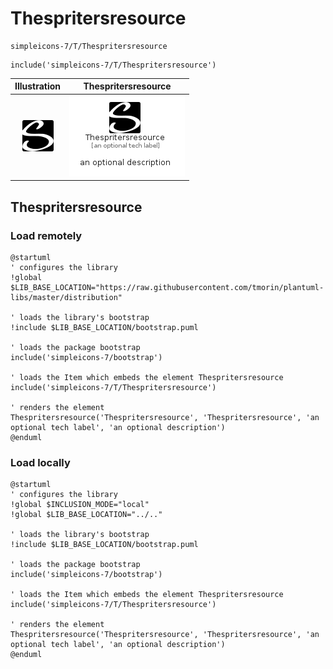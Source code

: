 # Thespritersresource


```text
simpleicons-7/T/Thespritersresource
```

```text
include('simpleicons-7/T/Thespritersresource')
```



| Illustration | Thespritersresource |
| :---: | :---: |
| ![illustration for Illustration](../../simpleicons-7/T/Thespritersresource.png) | ![illustration for Thespritersresource](../../simpleicons-7/T/Thespritersresource.Local.png) |




## Thespritersresource

### Load remotely
```plantuml
@startuml
' configures the library
!global $LIB_BASE_LOCATION="https://raw.githubusercontent.com/tmorin/plantuml-libs/master/distribution"

' loads the library's bootstrap
!include $LIB_BASE_LOCATION/bootstrap.puml

' loads the package bootstrap
include('simpleicons-7/bootstrap')

' loads the Item which embeds the element Thespritersresource
include('simpleicons-7/T/Thespritersresource')

' renders the element
Thespritersresource('Thespritersresource', 'Thespritersresource', 'an optional tech label', 'an optional description')
@enduml
```

### Load locally
```plantuml
@startuml
' configures the library
!global $INCLUSION_MODE="local"
!global $LIB_BASE_LOCATION="../.."

' loads the library's bootstrap
!include $LIB_BASE_LOCATION/bootstrap.puml

' loads the package bootstrap
include('simpleicons-7/bootstrap')

' loads the Item which embeds the element Thespritersresource
include('simpleicons-7/T/Thespritersresource')

' renders the element
Thespritersresource('Thespritersresource', 'Thespritersresource', 'an optional tech label', 'an optional description')
@enduml
```

